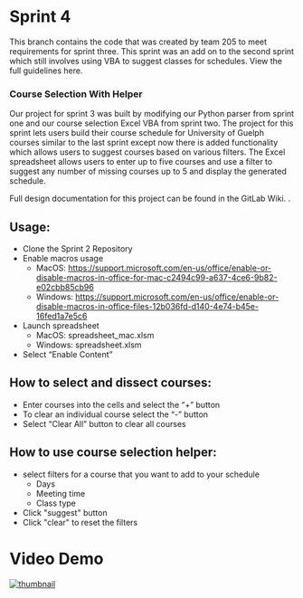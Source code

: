 # Sprint 4
This branch contains the code that was created by team 205 to meet requirements for sprint three. This sprint was an add on to the second sprint which still involves using VBA to suggest classes for schedules. View the full guidelines here.

### Course Selection With Helper
Our project for sprint 3 was built by modifying our Python parser from sprint one and our course selection Excel VBA from sprint two. The project for this sprint lets users build their course schedule for University of Guelph courses similar to the last sprint except now there is added functionality which allows users to suggest courses based on various filters. The Excel spreadsheet allows users to enter up to five courses and use a filter to suggest any number of missing courses up to 5 and display the generated schedule.

Full design documentation for this project can be found in the GitLab Wiki.
.


## Usage:
- Clone the Sprint 2 Repository
- Enable macros usage 
  - MacOS: https://support.microsoft.com/en-us/office/enable-or-disable-macros-in-office-for-mac-c2494c99-a637-4ce6-9b82-e02cbb85cb96 
  - Windows: https://support.microsoft.com/en-us/office/enable-or-disable-macros-in-office-files-12b036fd-d140-4e74-b45e-16fed1a7e5c6 
- Launch spreadsheet 
  - MacOS: spreadsheet_mac.xlsm
  - Windows: spreadsheet.xlsm
- Select “Enable Content”

## How to select and dissect courses:
- Enter courses into the cells and select the “+” button 
- To clear an individual course select the “-” button
- Select “Clear All” button to clear all courses

## How to use course selection helper:
- select filters for a course that you want to add to your schedule 
  - Days
  - Meeting time
  - Class type
- Click "suggest" button
- Click "clear" to reset the filters


# Video Demo
[![thumbnail](https://i.etsystatic.com/10919371/r/il/155a7d/1563938723/il_570xN.1563938723_1rmr.jpg)](https://share.vidyard.com/watch/pHoNQmrYd2oZ4k9dvusd9R?)
